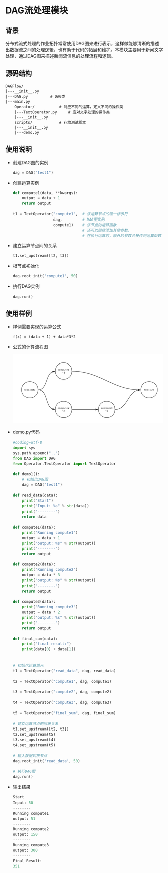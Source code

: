 # DAG流处理模块

## 背景

分布式流式处理的作业拓扑常常使用DAG图来进行表示，这样做能够清晰的描述出数据流之间的处理逻辑，也有助于代码的拓展和维护。本模块主要用于新闻文字处理，通过DAG图来描述新闻流信息的处理流程和逻辑。

## 源码结构
```shell
DAGFlow/
|---__init__.py
|---DAG.py 			# DAG类
|---main.py
    Operator/			# 对应不同的运算，定义不同的操作类
    |---TextOperator.py		# 应对文字处理的操作类
    |---__init__.py
    scripts/ 			# 存放测试脚本
    |---__init__.py
    |---demo.py
```

## 使用说明

- 创建DAG图的实例
    ```python
    dag = DAG("test1")
    ```

- 创建运算实例
    ```python
    def compute1(data, **kwargs):
        output = data + 1
        return output

    t1 = TextOperator("compute1",  # 该运算节点的唯一标示符
                      dag,         # DAG图实例
                      compute1)    # 该节点的运算函数
                                   # 还可以继续添加其他参数，
                                   # 在执行运算时，额外的参数会被传到运算函数
    ```

- 建立运算节点间的关系
    ```python
    t1.set_upstream([t2, t3])
    ```

- 根节点初始化
    ```python
    dag.root_init('compute1', 50)
    ```

- 执行DAG实例
    ```python
    dag.run()
    ```



## 使用样例

- 样例需要实现的运算公式

    ```
    f(x) = (data + 1) + data*3*2
    ```

- 公式的计算流程图

    ![](../image/计算流图demo.png)

- demo.py代码

    ```python
    #coding=utf-8
    import sys
    sys.path.append("..")
    from DAG import DAG
    from Operator.TextOperator import TextOperator

    def demo1():
        # 初始化DAG图
        dag = DAG("test1")

    def read_data(data):
        print("Start")
        print("Input: %s" % str(data))
        print("--------")
        return data

    def compute1(data):
        print("Running compute1")
        output = data + 1
        print("output: %s" % str(output))
        print("--------")
        return output

    def compute2(data):
        print("Running compute2")
        output = data * 3
        print("output: %s" % str(output))
        print("--------")
        return output

    def compute3(data):
        print("Running compute3")
        output = data * 2
        print("output: %s" % str(output))
        print("--------")
        return output

    def final_sum(data):
        print("final result:")
        print(data[0] + data[1])

    
    # 初始化运算单元
    t1 = TextOperator("read_data", dag, read_data)

    t2 = TextOperator("compute1", dag, compute1)

    t3 = TextOperator("compute2", dag, compute2)

    t4 = TextOperator("compute3", dag, compute3)

    t5 = TextOperator("final_sum", dag, final_sum)

    # 建立运算节点的层级关系
    t1.set_upstream([t2, t3])
    t2.set_upstream(t5)
    t3.set_upstream(t4)
    t4.set_upstream(t5)

    # 输入数据到根节点
    dag.root_init('read_data', 50)

    # 执行DAG图
    dag.run()
    ```
- 输出结果
    ```python
    Start
    Input: 50
    --------
    Running compute1
    output: 51
    --------
    Running compute2
    output: 150
    --------
    Running compute3
    output: 300
    --------
    Final Result:
    351
    ```
